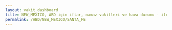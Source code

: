 ```yaml
---
layout: vakit_dashboard
title: NEW_MEXICO, ABD için iftar, namaz vakitleri ve hava durumu - ilçe/eyalet seç
permalink: /ABD/NEW_MEXICO/SANTA_FE
---
```


<script type="text/javascript">
  var GLOBAL_COUNTRY = 'ABD';
  var GLOBAL_CITY = 'NEW_MEXICO';
  var GLOBAL_STATE = 'SANTA_FE';
  var lat = 72;
  var lon = 21;
</script>
